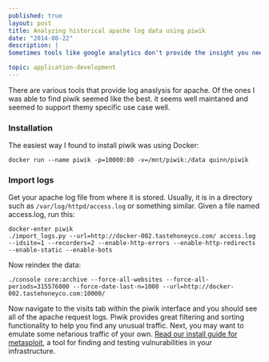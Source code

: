 ```yaml
---
published: true
layout: post
title: Analyzing historical apache log data using piwik
date: "2014-08-22"
description: |
Sometimes tools like google analytics don't provide the insight you need and it can be helpful to go directly to the source: the log files.

topic: application-development
---
```

There are various tools that provide log anaslysis for apache. Of the ones I was able to find piwik seemed like the best. it seems well maintaned and seemed to support themy specific use case well.

### Installation

The easiest way I found to install piwik was using Docker:

~~~
docker run --name piwik -p=10000:80 -v=/mnt/piwik:/data quinn/piwik
~~~

### Import logs

Get your apache log file from where it is stored. Usually, it is in a
directory such as `/var/log/httpd/access.log` or something similar. Given a
file named access.log, run this:

~~~
docker-enter piwik
./import_logs.py --url=http://docker-002.tastehoneyco.com/ access.log --idsite=1 --recorders=2 --enable-http-errors --enable-http-redirects --enable-static --enable-bots
~~~

Now reindex the data:

~~~
./console core:archive --force-all-websites --force-all-periods=315576000 --force-date-last-n=1000 --url=http://docker-002.tastehoneyco.com:10000/
~~~

Now navigate to the visits tab within the piwik interface and you should see
all of the apache request logs.  Piwik provides great filtering and sorting
functionality to help you find any unusual traffic. Next, you may want to
emulate some nefarious traffic of your own. [Read our install guide for
metasploit](/blog/installing-metasploit-on-osx-with-rbenv), a tool for finding
and testing vulnurabilities in your infrastructure.
